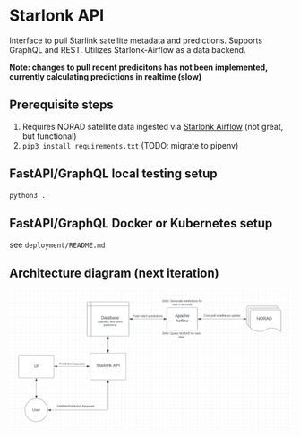 # Starlonk API

Interface to pull Starlink satellite metadata and predictions. Supports GraphQL and REST.
Utilizes Starlonk-Airflow as a data backend.

__Note: changes to pull recent predicitons has not been implemented, currently calculating predictions in realtime (slow)__

## Prerequisite steps
1. Requires NORAD satellite data ingested via [Starlonk Airflow](https://github.com/CodyPedersen/Starlonk-Airflow) (not great, but functional)
2. `pip3 install requirements.txt` (TODO: migrate to pipenv)

## FastAPI/GraphQL local testing setup
```python
python3 .
```

## FastAPI/GraphQL Docker or Kubernetes setup
see `deployment/README.md`

## Architecture diagram (next iteration)
![Architecture](https://github.com/CodyPedersen/Starlonk-API/blob/main/architecture.png?raw=true)
